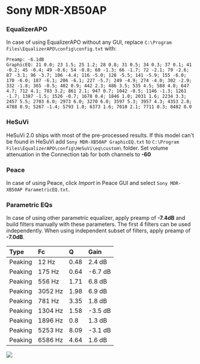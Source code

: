 # Sony MDR-XB50AP

### EqualizerAPO
In case of using EqualizerAPO without any GUI, replace `C:\Program Files\EqualizerAPO\config\config.txt`
with:
```
Preamp: -6.1dB
GraphicEQ: 21 0.0; 23 1.5; 25 1.2; 28 0.8; 31 0.5; 34 0.3; 37 0.1; 41 -0.2; 45 -0.4; 49 -0.6; 54 -0.8; 60 -1.3; 66 -1.7; 72 -2.1; 79 -2.6; 87 -3.1; 96 -3.7; 106 -4.4; 116 -5.0; 128 -5.5; 141 -5.9; 155 -6.0; 170 -6.0; 187 -6.1; 206 -6.1; 227 -5.7; 249 -4.9; 274 -4.0; 302 -2.9; 332 -1.8; 365 -0.5; 402 0.9; 442 2.3; 486 3.5; 535 4.5; 588 4.8; 647 4.7; 712 4.1; 783 3.2; 861 2.1; 947 0.7; 1042 -0.5; 1146 -1.3; 1261 -1.7; 1387 -1.5; 1526 -0.7; 1678 0.4; 1846 1.0; 2031 1.6; 2234 3.3; 2457 5.5; 2703 6.0; 2973 6.0; 3270 6.0; 3597 5.3; 3957 4.3; 4353 2.8; 4788 0.9; 5267 -1.4; 5793 1.0; 6373 1.6; 7010 2.1; 7711 0.3; 8482 0.0
```

### HeSuVi
HeSuVi 2.0 ships with most of the pre-processed results. If this model can't be found in HeSuVi add
`Sony MDR-XB50AP GraphicEQ.txt` to `C:\Program Files\EqualizerAPO\config\HeSuVi\eq\custom\` folder.
Set volume attenuation in the Connection tab for both channels to **-60**

### Peace
In case of using Peace, click *Import* in Peace GUI and select `Sony MDR-XB50AP ParametricEQ.txt`.

### Parametric EQs
In case of using other parametric equalizer, apply preamp of **-7.4dB** and build filters manually
with these parameters. The first 4 filters can be used independently.
When using independent subset of filters, apply preamp of **-7.0dB**.

| Type    | Fc      |    Q | Gain    |
|:--------|:--------|:-----|:--------|
| Peaking | 12 Hz   | 0.48 | 2.4 dB  |
| Peaking | 175 Hz  | 0.64 | -6.7 dB |
| Peaking | 556 Hz  | 1.71 | 6.8 dB  |
| Peaking | 3052 Hz | 1.98 | 6.9 dB  |
| Peaking | 781 Hz  | 3.35 | 1.8 dB  |
| Peaking | 1304 Hz | 1.58 | -3.5 dB |
| Peaking | 1896 Hz | 0.8  | 1.3 dB  |
| Peaking | 5253 Hz | 8.09 | -3.1 dB |
| Peaking | 6586 Hz | 4.64 | 1.6 dB  |

![](https://raw.githubusercontent.com/jaakkopasanen/AutoEq/master/results/rtings/avg/Sony%20MDR-XB50AP/Sony%20MDR-XB50AP.png)